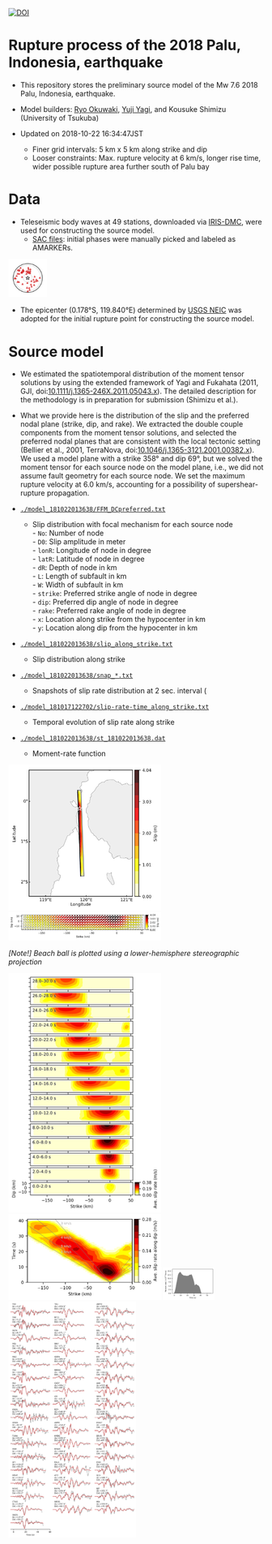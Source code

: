 [![DOI](https://zenodo.org/badge/153305275.svg)](https://zenodo.org/badge/latestdoi/153305275)

# Rupture process of the 2018 Palu, Indonesia, earthquake

- This repository stores the preliminary source model of the Mw 7.6 2018 Palu, Indonesia, earthquake.

- Model builders: [Ryo Okuwaki](https://rokuwaki.github.io), [Yuji Yagi](http://www.geol.tsukuba.ac.jp/~yagi-y/eng/index.html), and Kousuke Shimizu (University of Tsukuba)

- Updated on 2018-10-22 16:34:47JST

  - Finer grid intervals: 5 km x 5 km along strike and dip
  - Looser constraints: Max. rupture velocity at 6 km/s, longer rise time, wider possible rupture area further south of Palu bay

# Data

- Teleseismic body waves at 49 stations, downloaded via [IRIS-DMC](http://ds.iris.edu/wilber3/find_event), were used for constructing the source model.
  - [SAC files](./sacfiles): initial phases were manually picked and labeled as AMARKERs.

<img src="./fig/station.png" width="15%" />


- The epicenter (0.178°S, 119.840°E) determined by [USGS NEIC](https://earthquake.usgs.gov/earthquakes/eventpage/us1000h3p4/executive) was adopted for the initial rupture point for constructing the source model.


# Source model

- We estimated the spatiotemporal distribution of the moment tensor solutions by using the extended framework of Yagi and Fukahata (2011, GJI, doi:[10.1111/j.1365-246X.2011.05043.x](https://doi.org/10.1111/j.1365-246X.2011.05043.x)). The detailed description for the methodology is in preparation for submission (Shimizu et al.).

- What we provide here is the distribution of the slip and the preferred nodal plane (strike, dip, and rake). We extracted the double couple components from the moment tensor solutions, and selected the preferred nodal planes that are consistent with the local tectonic setting (Bellier et al., 2001, TerraNova, doi:[10.1046/j.1365-3121.2001.00382.x](https://doi.org/10.1046/j.1365-3121.2001.00382.x)). We used a model plane with a strike 358° and dip 69°, but we solved the moment tensor for each source node on the model plane, i.e., we did not assume fault geometry for each source node. We set the maximum rupture velocity at 6.0 km/s, accounting for a possibility of supershear-rupture propagation.

- [`./model_181022013638/FFM_DCpreferred.txt`](./model_181022013638/FFM_DCpreferred.txt)

  - Slip distribution with focal mechanism for each source node  
        - `No`: Number of node  
        - `D0`: Slip amplitude in meter  
        - `lonR`: Longitude of node in degree  
        - `latR`: Latitude of node in degree  
        - `dR`: Depth of node in km  
        - `L`: Length of subfault in km  
        - `W`: Width of subfault in km  
        - `strike`: Preferred strike angle of node in degree  
        - `dip`: Preferred dip angle of node in degree  
        - `rake`: Preferred rake angle of node in degree  
        - `x`: Location along strike from the hypocenter in km  
        - `y`: Location along dip from the hypocenter in km  

- [`./model_181022013638/slip_along_strike.txt`](./model_181022013638/slip_along_strike.txt)

  - Slip distribution along strike

- [`./model_181022013638/snap_*.txt`](./model_181022013638/)
  
  - Snapshots of slip rate distribution at 2 sec. interval (

- [`./model_181017122702/slip-rate-time_along_strike.txt`](./model_181017122702/slip-rate-time_along_strike.txt)

  - Temporal evolution of slip rate along strike

- [`./model_181022013638/st_181022013638.dat`](./model_181022013638/st_181022013638.dat)

  - Moment-rate function

<img src="./fig/181022013638_map.png" width="60%" />

<img src="./fig/181022013638_xy.png" width="60%" />

*[Note!] Beach ball is plotted using a lower-hemisphere stereographic projection*

<img src="./fig/181022013638_snap.png" width="60%" />

<img src="./fig/181022013638_timeevo_ave.png" width="60%" />

<img src="./fig/181022013638_st.png" width="20%" />

<img src="./fig/fittings.png" width="50%" />
